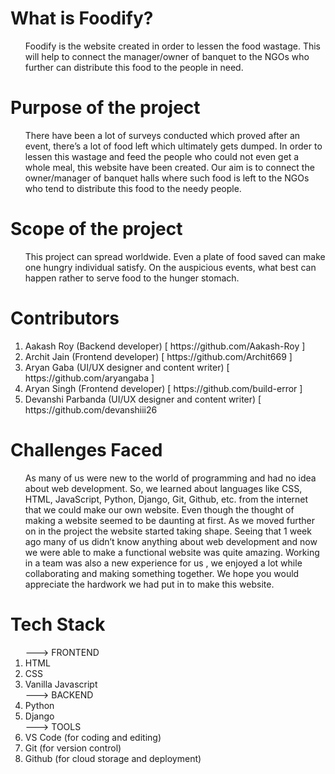 # What is Foodify?
<OL>
  Foodify is the website created in order to lessen the food wastage. This will help to connect the manager/owner of banquet to the NGOs who further can distribute this food to the people in need.
  </OL> 

# Purpose of the project
<OL>
  There have been a lot of surveys conducted which proved after an event, there’s a lot of food left which ultimately gets dumped. In order to lessen this wastage and feed the people who could not even get a whole meal, this website have been created. Our aim is to connect the owner/manager of banquet halls where such food is left to the NGOs who tend to distribute this food to the needy people.
  </OL>

# Scope of the project
<OL>
  This project can spread worldwide. Even a plate of food saved can make one hungry individual satisfy. On the auspicious events, what best can happen rather to serve food to the hunger stomach.
  </OL>

# Contributors
<OL>
 <LI> Aakash Roy (Backend developer) [ https://github.com/Aakash-Roy ]
  <LI>Archit Jain (Frontend developer) [ https://github.com/Archit669 ]
  <LI>Aryan Gaba (UI/UX designer and content writer) [ https://github.com/aryangaba ]
  <LI>Aryan Singh (Frontend developer) [ https://github.com/build-error ]
  <LI>Devanshi Parbanda (UI/UX designer and content writer) [ https://github.com/devanshiii26 
  </OL>

# Challenges Faced
<OL>
  As many of us were new to the world of programming and had no idea about web development. So, we learned about languages like CSS, HTML, JavaScript, Python, Django, Git, Github, etc. from the internet that we could make our own website. Even though the thought of making a website seemed to be daunting at first. As we moved further on in the project the website started taking shape. Seeing that 1 week ago many of us didn’t know anything about web development and now we were able to make a functional website was quite amazing. Working in a team was also a new experience for us , we enjoyed a lot while collaborating and making something together. We hope you would appreciate the hardwork we had put in to make this website.
  </ol>

# Tech Stack
<OL>
  <LH>---> FRONTEND</LH>
   <LI> HTML</LI>
    <LI> CSS </LI>
    <LI> Vanilla Javascript</LI>
    <LH>---> BACKEND</LH>
    <LI> Python</LI>
    <LI> Django</LI>
    <LH>---> TOOLS</LH>
    <LI> VS Code (for coding and editing)
    <LI> Git (for version control)
    <LI> Github (for cloud storage and deployment)
    </OL>

